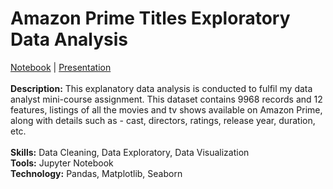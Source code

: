 # Amazon Prime Titles Exploratory Data Analysis
[Notebook](https://github.com/attilanopal/Amazon-Prime-Titles-EDA/blob/main/amazon_prime_EDA.ipynb) | [Presentation](https://github.com/attilanopal/Amazon-Prime-Titles-EDA/blob/main/Amazon%20Prime%20Title%20EDA%20Presentation.pdf)
<br><br>
**Description:** This explanatory data analysis is conducted to fulfil my data analyst mini-course assignment. This dataset contains 9968 records and 12 features, listings of all the movies and tv shows available on Amazon Prime, along with details such as - cast, directors, ratings, release year, duration, etc.
<br><br>
**Skills:** Data Cleaning, Data Exploratory, Data Visualization <br>
**Tools:** Jupyter Notebook <br>
**Technology:** Pandas, Matplotlib, Seaborn
